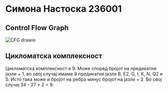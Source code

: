 # Симона Настоска 236001
## Control Flow Graph
![CFG drawio](https://github.com/user-attachments/assets/5969d400-0764-4ced-81d9-8069475307dd)
## Цикломатска комплексност
   Цикломатска комплексност е 9.
   Може според бројот на предикатни јазли + 1, во овој случај имаме 8 предикатни јазли B, E2, G, I, K, N, Q2 и S.
   Исто така може и бројот на ребра минус бројот на јазли + 2. Во овој случај 34 - 27 + 2 = 9.
